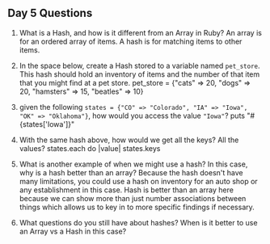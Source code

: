 ## Day 5 Questions

1. What is a Hash, and how is it different from an Array in Ruby?
An array is for an ordered array of items. A hash is for matching items to other items.

1. In the space below, create a Hash stored to a variable named `pet_store`.  This hash should hold an inventory of items and the number of that item that you might find at a pet store.
pet_store = {"cats" => 20, "dogs" => 20, "hamsters" => 15, "beatles" => 10}

1. given the following `states = {"CO" => "Colorado", "IA" => "Iowa", "OK" => "Oklahoma"}`, how would you access the value `"Iowa"`?
puts "#{states['Iowa']}"

1. With the same hash above, how would we get all the keys?  All the values?
states.each do |value|
states.keys

1. What is another example of when we might use a hash?  In this case, why is a hash better than an array?
Because the hash doesn't have many limitations, you could use a hash on inventory for an auto shop or any establishment in this case. Hash is better than an array here because we can show more than just number associations between things which allows us to key in to more specific findings if necessary.

1. What questions do you still have about hashes?
When is it better to use an Array vs a Hash in this case?
